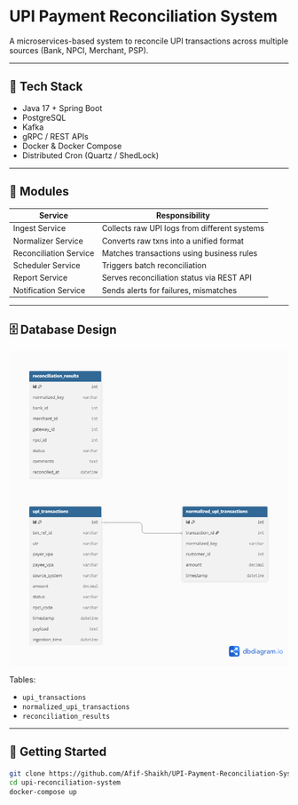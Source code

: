# UPI Payment Reconciliation System

A microservices-based system to reconcile UPI transactions across multiple sources (Bank, NPCI, Merchant, PSP).

---

## 🔧 Tech Stack
- Java 17 + Spring Boot
- PostgreSQL
- Kafka
- gRPC / REST APIs
- Docker & Docker Compose
- Distributed Cron (Quartz / ShedLock)

---

## 📌 Modules

| Service               | Responsibility                                  |
|------------------------|-------------------------------------------------|
| Ingest Service         | Collects raw UPI logs from different systems    |
| Normalizer Service     | Converts raw txns into a unified format         |
| Reconciliation Service | Matches transactions using business rules      |
| Scheduler Service      | Triggers batch reconciliation                   |
| Report Service         | Serves reconciliation status via REST API       |
| Notification Service   | Sends alerts for failures, mismatches           |

---

## 🗄️ Database Design

![ER Diagram](er-diagram.png)

Tables:
- `upi_transactions`
- `normalized_upi_transactions`
- `reconciliation_results`

---

## 🚀 Getting Started

```bash
git clone https://github.com/Afif-Shaikh/UPI-Payment-Reconciliation-System.git
cd upi-reconciliation-system
docker-compose up
